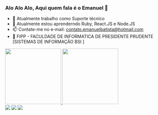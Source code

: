 ### Alo Alo Alo, Aqui quem fala é o Emanuel 👋

- 🔭 Atualmente trabalho como Suporte técnico
- 🌱 Atualmente estou aprenderndo Ruby, React.JS e Node.JS
- 📫 Contate-me no e-mail: contato.emanuelbatista@hotmail.com
- 🤖 FIPP - FACULDADE DE INFORMATICA DE PRESIDENTE PRUDENTE [SISTEMAS DE INFORMAÇÃO BSI ]

<div>
  <a href="https://beacons.ai/EmanuelSantanna">
  <img height="180em" src="https://github-readme-stats.vercel.app/api?username=EmanuelSantanna&show_icons=true&theme=dark&include_all_commits=true&count_private=true"/>
  <img height="180em" src="https://github-readme-stats.vercel.app/api/top-langs/?username=EmanuelSantanna&layout=compact&langs_count=16&theme=dark"/>
</div>

  <div>
  <a href="https://www.instagram.com/xmvnxxl/" target="_blank"><img src="https://img.shields.io/badge/-Instagram-%23E4405F?style=for-the-badge&logo=instagram&logoColor=white" target="_blank"></a>
  <a href = "mailto:contato.emanuelbatista@hotmail.com"><img src="https://img.shields.io/badge/Gmail-D14836?style=for-the-badge&logo=gmail&logoColor=white" target="_blank"></a>
  <a href="https://www.linkedin.com/in/emanuelsantanna/" target="_blank"><img src="https://img.shields.io/badge/-LinkedIn-%230077B5?style=for-the-badge&logo=linkedin&logoColor=white" target="_blank"></a>   
</div>
